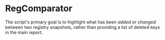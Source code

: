 # RegComparator
The script's primary goal is to highlight what has been *added* or *changed* between two registry snapshots, rather than providing a list of deleted keys in the main report.
